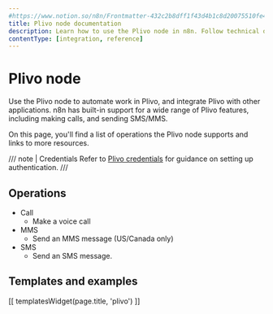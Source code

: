 ```yaml
---
#https://www.notion.so/n8n/Frontmatter-432c2b8dff1f43d4b1c8d20075510fe4
title: Plivo node documentation
description: Learn how to use the Plivo node in n8n. Follow technical documentation to integrate Plivo node into your workflows.
contentType: [integration, reference]
---
```


# Plivo node

Use the Plivo node to automate work in Plivo, and integrate Plivo with other applications. n8n has built-in support for a wide range of Plivo features, including making calls, and sending SMS/MMS. 

On this page, you'll find a list of operations the Plivo node supports and links to more resources.

/// note | Credentials
Refer to [Plivo credentials](/integrations/builtin/credentials/plivo/) for guidance on setting up authentication. 
///

## Operations

* Call
    * Make a voice call
* MMS
    * Send an MMS message (US/Canada only)
* SMS
    * Send an SMS message.

## Templates and examples

<!-- see https://www.notion.so/n8n/Pull-in-templates-for-the-integrations-pages-37c716837b804d30a33b47475f6e3780 -->
[[ templatesWidget(page.title, 'plivo') ]]
